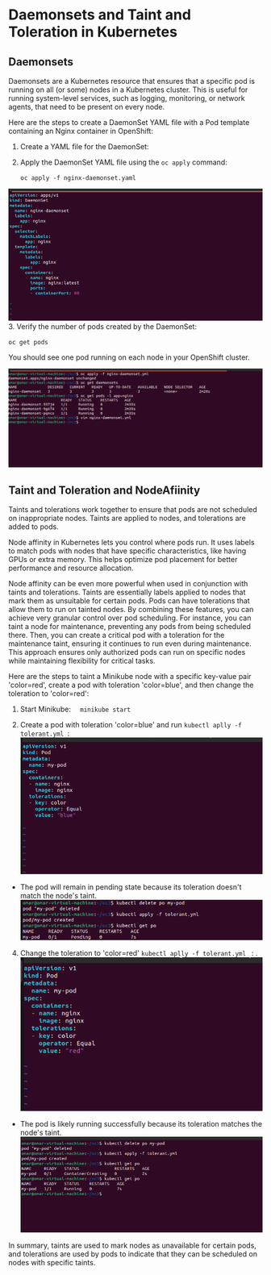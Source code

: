 # Daemonsets and Taint and Toleration in Kubernetes

## Daemonsets

Daemonsets are a Kubernetes resource that ensures that a specific pod is running on all (or some) nodes in a Kubernetes cluster. This is useful for running system-level services, such as logging, monitoring, or network agents, that need to be present on every node.

Here are the steps to create a DaemonSet YAML file with a Pod template containing an Nginx container in OpenShift:

1. Create a YAML file for the DaemonSet:

   

2. Apply the DaemonSet YAML file using the `oc apply` command:
   ```
   oc apply -f nginx-daemonset.yaml
   ```
![](https://github.com/omaRouby/ivolve-ojt/blob/main/OpenShift/lab-15/pictures/daemonset-yml.png)
3. Verify the number of pods created by the DaemonSet:
   ```
   oc get pods
   ```
   You should see one pod running on each node in your OpenShift cluster.

![daemonset-yml.png](https://github.com/omaRouby/ivolve-ojt/blob/main/OpenShift/lab-15/pictures/daemonset.png)

## Taint and Toleration and NodeAfiinity

Taints and tolerations work together to ensure that pods are not scheduled on inappropriate nodes. Taints are applied to nodes, and tolerations are added to pods.

Node affinity in Kubernetes lets you control where pods run.  It uses labels to match pods with nodes that have specific characteristics, like having GPUs or extra memory.  This helps optimize pod placement for better performance and resource allocation.

Node affinity can be even more powerful when used in conjunction with taints and tolerations. Taints are essentially labels applied to nodes that mark them as unsuitable for certain pods. Pods can have tolerations that allow them to run on tainted nodes. By combining these features, you can achieve very granular control over pod scheduling. For instance, you can taint a node for maintenance, preventing any pods from being scheduled there. Then, you can create a critical pod with a toleration for the maintenance taint, ensuring it continues to run even during maintenance. This approach ensures only authorized pods can run on specific nodes while maintaining flexibility for critical tasks. 

Here are the steps to taint a Minikube node with a specific key-value pair 'color=red', create a pod with toleration 'color=blue', and then change the toleration to 'color=red':

1. Start Minikube:   ```   minikube start   ```

2. Create a pod with toleration 'color=blue' and run ```kubectl aplly -f tolerant.yml ```: 
 ![adjust-blue-yml.png](https://github.com/omaRouby/ivolve-ojt/blob/main/OpenShift/lab-15/pictures/adjust-blue-yml.png)

- The pod will remain in pending state because its toleration doesn't match the node's taint. 
![](https://github.com/omaRouby/ivolve-ojt/blob/main/OpenShift/lab-15/pictures/blue-pending.png)
4. Change the toleration to 'color=red' ```kubectl aplly -f tolerant.yml ``` :
   .![adjust-red-yml.png](https://github.com/omaRouby/ivolve-ojt/blob/main/OpenShift/lab-15/pictures/adjust-red-yml.png)
  - The pod is likely running successfully because its toleration matches the node's taint.
    ![](https://github.com/omaRouby/ivolve-ojt/blob/main/OpenShift/lab-15/pictures/red-running.png)

In summary, taints are used to mark nodes as unavailable for certain pods, and tolerations are used by pods to indicate that they can be scheduled on nodes with specific taints.
